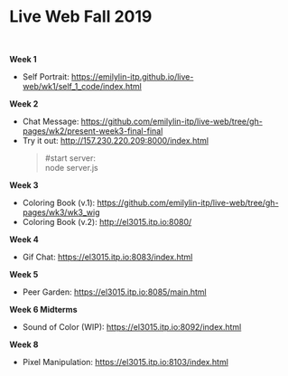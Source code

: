# Live Web Fall 2019

<br>

**Week 1**<br>
  * Self Portrait: https://emilylin-itp.github.io/live-web/wk1/self_1_code/index.html <br>

**Week 2**<br>
  * Chat Message: https://github.com/emilylin-itp/live-web/tree/gh-pages/wk2/present-week3-final-final
  * Try it out: http://157.230.220.209:8000/index.html
    > #start server: <br> 
    > node server.js <br> 

**Week 3**<br>
  * Coloring Book (v.1): https://github.com/emilylin-itp/live-web/tree/gh-pages/wk3/wk3_wig <br>
  * Coloring Book (v.2): http://el3015.itp.io:8080/<br> 

**Week 4**<br>
  * Gif Chat: https://el3015.itp.io:8083/index.html<br>
  
**Week 5**<br>
  * Peer Garden: https://el3015.itp.io:8085/main.html
  
**Week 6 Midterms**<br>
  * Sound of Color (WIP): https://el3015.itp.io:8092/index.html<br>
  
**Week 8**<br>
  * Pixel Manipulation: https://el3015.itp.io:8103/index.html
